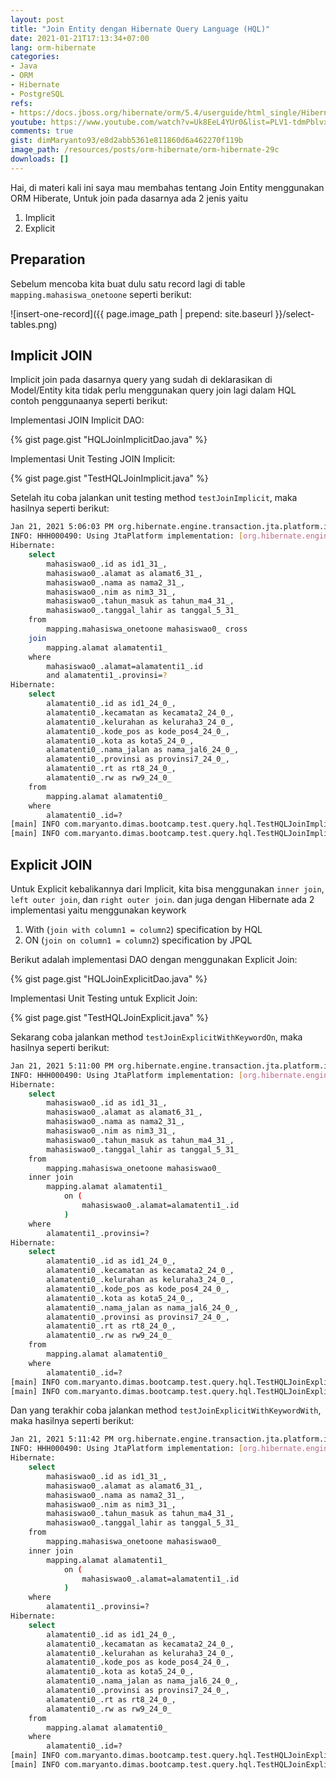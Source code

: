 ```yaml
---
layout: post
title: "Join Entity dengan Hibernate Query Language (HQL)"
date: 2021-01-21T17:13:34+07:00
lang: orm-hibernate
categories:
- Java
- ORM
- Hibernate
- PostgreSQL
refs: 
- https://docs.jboss.org/hibernate/orm/5.4/userguide/html_single/Hibernate_User_Guide.html#hql
youtube: https://www.youtube.com/watch?v=Uk8EeL4YUr0&list=PLV1-tdmPblvxHxNh867D1JR4u52LgzeIr&index=35&t=3349s
comments: true
gist: dimMaryanto93/e8d2abb5361e811860d6a462270f119b
image_path: /resources/posts/orm-hibernate/orm-hibernate-29c
downloads: []
---
```


Hai, di materi kali ini saya mau membahas tentang Join Entity menggunakan ORM Hiberate, Untuk join pada dasarnya ada 2 jenis yaitu 

1. Implicit 
2. Explicit

## Preparation

Sebelum mencoba kita buat dulu satu record lagi di table `mapping.mahasiswa_onetoone` seperti berikut:

![insert-one-record]({{ page.image_path | prepend: site.baseurl }}/select-tables.png)

## Implicit JOIN

Implicit join pada dasarnya query yang sudah di deklarasikan di Model/Entity kita tidak perlu menggunakan query join lagi dalam HQL contoh penggunaanya seperti berikut:

Implementasi JOIN Implicit DAO:

{% gist page.gist "HQLJoinImplicitDao.java" %}

Implementasi Unit Testing JOIN Implicit:

{% gist page.gist "TestHQLJoinImplicit.java" %}

Setelah itu coba jalankan unit testing method `testJoinImplicit`, maka hasilnya seperti berikut:

```bash
Jan 21, 2021 5:06:03 PM org.hibernate.engine.transaction.jta.platform.internal.JtaPlatformInitiator initiateService
INFO: HHH000490: Using JtaPlatform implementation: [org.hibernate.engine.transaction.jta.platform.internal.NoJtaPlatform]
Hibernate: 
    select
        mahasiswao0_.id as id1_31_,
        mahasiswao0_.alamat as alamat6_31_,
        mahasiswao0_.nama as nama2_31_,
        mahasiswao0_.nim as nim3_31_,
        mahasiswao0_.tahun_masuk as tahun_ma4_31_,
        mahasiswao0_.tanggal_lahir as tanggal_5_31_ 
    from
        mapping.mahasiswa_onetoone mahasiswao0_ cross 
    join
        mapping.alamat alamatenti1_ 
    where
        mahasiswao0_.alamat=alamatenti1_.id 
        and alamatenti1_.provinsi=?
Hibernate: 
    select
        alamatenti0_.id as id1_24_0_,
        alamatenti0_.kecamatan as kecamata2_24_0_,
        alamatenti0_.kelurahan as keluraha3_24_0_,
        alamatenti0_.kode_pos as kode_pos4_24_0_,
        alamatenti0_.kota as kota5_24_0_,
        alamatenti0_.nama_jalan as nama_jal6_24_0_,
        alamatenti0_.provinsi as provinsi7_24_0_,
        alamatenti0_.rt as rt8_24_0_,
        alamatenti0_.rw as rw9_24_0_ 
    from
        mapping.alamat alamatenti0_ 
    where
        alamatenti0_.id=?
[main] INFO com.maryanto.dimas.bootcamp.test.query.hql.TestHQLJoinImplicit - data: [MahasiswaOneToOneEntity(id=58c440a0-ccb1-4bba-8ff4-b55295f8dd86, nim=10511148, nama=Dimas Maryanto, tanggalLahir=1993-03-01, tahunMasuk=2011, alamat=AlamatEntity(id=7521f263-8d5e-4a4f-81e7-4926ab321a2a, provinsi=Jawa Barat, kota=Kab. Bandung, kelurahan=Cileunyi, kecamatan=Cinunuk, rw=18, rt=6, kodePos=40526, namaJalan=Jl Bukit indah))]
[main] INFO com.maryanto.dimas.bootcamp.test.query.hql.TestHQLJoinImplicit - destroy hibernate session!
```

## Explicit JOIN

Untuk Explicit kebalikannya dari Implicit, kita bisa menggunakan `inner join`, `left outer join`, dan `right outer join`. dan juga dengan Hibernate ada 2 implementasi yaitu menggunakan keywork

1. With (`join with column1 = column2`) specification by HQL
2. ON (`join on column1 = column2`) specification by JPQL

Berikut adalah implementasi DAO dengan menggunakan Explicit Join:

{% gist page.gist "HQLJoinExplicitDao.java" %}

Implementasi Unit Testing untuk Explicit Join: 

{% gist page.gist "TestHQLJoinExplicit.java" %}

Sekarang coba jalankan method `testJoinExplicitWithKeywordOn`, maka hasilnya seperti berikut:

```bash
Jan 21, 2021 5:11:00 PM org.hibernate.engine.transaction.jta.platform.internal.JtaPlatformInitiator initiateService
INFO: HHH000490: Using JtaPlatform implementation: [org.hibernate.engine.transaction.jta.platform.internal.NoJtaPlatform]
Hibernate: 
    select
        mahasiswao0_.id as id1_31_,
        mahasiswao0_.alamat as alamat6_31_,
        mahasiswao0_.nama as nama2_31_,
        mahasiswao0_.nim as nim3_31_,
        mahasiswao0_.tahun_masuk as tahun_ma4_31_,
        mahasiswao0_.tanggal_lahir as tanggal_5_31_ 
    from
        mapping.mahasiswa_onetoone mahasiswao0_ 
    inner join
        mapping.alamat alamatenti1_ 
            on (
                mahasiswao0_.alamat=alamatenti1_.id
            ) 
    where
        alamatenti1_.provinsi=?
Hibernate: 
    select
        alamatenti0_.id as id1_24_0_,
        alamatenti0_.kecamatan as kecamata2_24_0_,
        alamatenti0_.kelurahan as keluraha3_24_0_,
        alamatenti0_.kode_pos as kode_pos4_24_0_,
        alamatenti0_.kota as kota5_24_0_,
        alamatenti0_.nama_jalan as nama_jal6_24_0_,
        alamatenti0_.provinsi as provinsi7_24_0_,
        alamatenti0_.rt as rt8_24_0_,
        alamatenti0_.rw as rw9_24_0_ 
    from
        mapping.alamat alamatenti0_ 
    where
        alamatenti0_.id=?
[main] INFO com.maryanto.dimas.bootcamp.test.query.hql.TestHQLJoinExplicit - data: [MahasiswaOneToOneEntity(id=58c440a0-ccb1-4bba-8ff4-b55295f8dd86, nim=10511148, nama=Dimas Maryanto, tanggalLahir=1993-03-01, tahunMasuk=2011, alamat=AlamatEntity(id=7521f263-8d5e-4a4f-81e7-4926ab321a2a, provinsi=Jawa Barat, kota=Kab. Bandung, kelurahan=Cileunyi, kecamatan=Cinunuk, rw=18, rt=6, kodePos=40526, namaJalan=Jl Bukit indah))]
[main] INFO com.maryanto.dimas.bootcamp.test.query.hql.TestHQLJoinExplicit - destroy hibernate session!
```

Dan yang terakhir coba jalankan method `testJoinExplicitWithKeywordWith`, maka hasilnya seperti berikut:

```bash
Jan 21, 2021 5:11:42 PM org.hibernate.engine.transaction.jta.platform.internal.JtaPlatformInitiator initiateService
INFO: HHH000490: Using JtaPlatform implementation: [org.hibernate.engine.transaction.jta.platform.internal.NoJtaPlatform]
Hibernate: 
    select
        mahasiswao0_.id as id1_31_,
        mahasiswao0_.alamat as alamat6_31_,
        mahasiswao0_.nama as nama2_31_,
        mahasiswao0_.nim as nim3_31_,
        mahasiswao0_.tahun_masuk as tahun_ma4_31_,
        mahasiswao0_.tanggal_lahir as tanggal_5_31_ 
    from
        mapping.mahasiswa_onetoone mahasiswao0_ 
    inner join
        mapping.alamat alamatenti1_ 
            on (
                mahasiswao0_.alamat=alamatenti1_.id
            ) 
    where
        alamatenti1_.provinsi=?
Hibernate: 
    select
        alamatenti0_.id as id1_24_0_,
        alamatenti0_.kecamatan as kecamata2_24_0_,
        alamatenti0_.kelurahan as keluraha3_24_0_,
        alamatenti0_.kode_pos as kode_pos4_24_0_,
        alamatenti0_.kota as kota5_24_0_,
        alamatenti0_.nama_jalan as nama_jal6_24_0_,
        alamatenti0_.provinsi as provinsi7_24_0_,
        alamatenti0_.rt as rt8_24_0_,
        alamatenti0_.rw as rw9_24_0_ 
    from
        mapping.alamat alamatenti0_ 
    where
        alamatenti0_.id=?
[main] INFO com.maryanto.dimas.bootcamp.test.query.hql.TestHQLJoinExplicit - data: [MahasiswaOneToOneEntity(id=58c440a0-ccb1-4bba-8ff4-b55295f8dd86, nim=10511148, nama=Dimas Maryanto, tanggalLahir=1993-03-01, tahunMasuk=2011, alamat=AlamatEntity(id=7521f263-8d5e-4a4f-81e7-4926ab321a2a, provinsi=Jawa Barat, kota=Kab. Bandung, kelurahan=Cileunyi, kecamatan=Cinunuk, rw=18, rt=6, kodePos=40526, namaJalan=Jl Bukit indah))]
[main] INFO com.maryanto.dimas.bootcamp.test.query.hql.TestHQLJoinExplicit - destroy hibernate session!
```